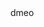 <div
      class="fixed left-1/2 top-1/2 bg-slate-200 rounded p-4 -translate-x-1/2 w-48 h-24 -translate-y-1/2"
    >
      dmeo
    </div>